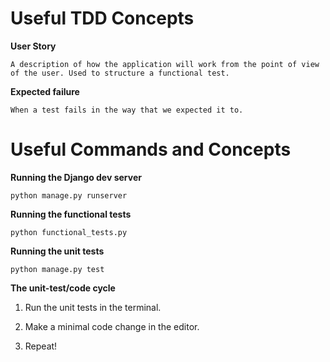 
# Useful TDD Concepts

**User Story**

    A description of how the application will work from the point of view of the user. Used to structure a functional test.
**Expected failure**

    When a test fails in the way that we expected it to.

# Useful Commands and Concepts

**Running the Django dev server**

    python manage.py runserver
**Running the functional tests**

    python functional_tests.py
**Running the unit tests**

    python manage.py test
**The unit-test/code cycle**

1. Run the unit tests in the terminal.

2. Make a minimal code change in the editor.

3. Repeat!

